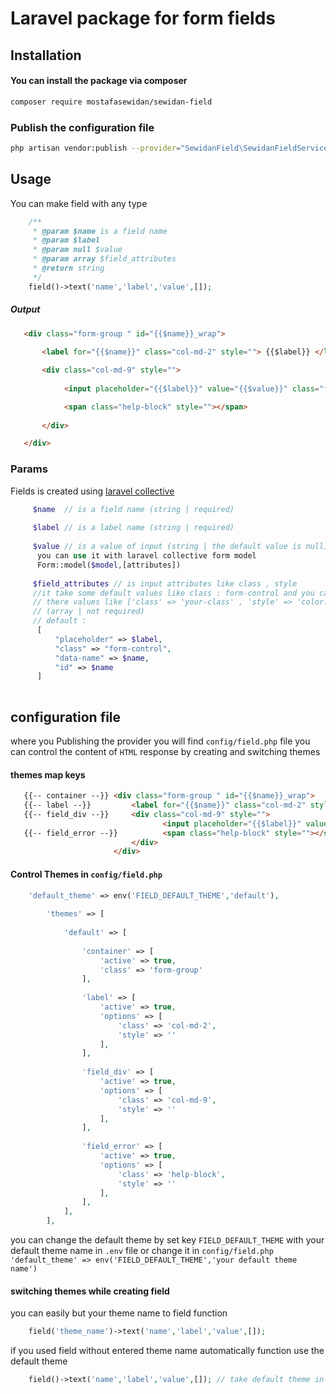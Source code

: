 # Laravel package for form fields

## Installation


#### You can install the package via composer

```bash
composer require mostafasewidan/sewidan-field
```

### Publish the configuration file

```bash
php artisan vendor:publish --provider="SewidanField\SewidanFieldServiceProvider"
```

## Usage

You can make field with any type 
```php
    /**
     * @param $name is a field name 
     * @param $label 
     * @param null $value
     * @param array $field_attributes
     * @return string
     */
    field()->text('name','label','value',[]);
```


##### Output

```html
   <div class="form-group " id="{{$name}}_wrap">
           
       <label for="{{$name}}" class="col-md-2" style=""> {{$label}} </label>

       <div class="col-md-9" style="">
   
            <input placeholder="{{$label}}" value="{{$value}}" class="form-control" data-name="{{$name}}" id="{{$name}}" name="{{$name}}" type="text">

            <span class="help-block" style=""></span>
       
       </div>

   </div>
```

### Params

Fields is created using [laravel collective](https://laravelcollective.com)
```php
     $name  // is a field name (string | required)
     
     $label // is a label name (string | required)
     
     $value // is a value of input (string | the default value is null)
      you can use it with laravel collective form model 
      Form::model($model,[attributes])
     
     $field_attributes // is input attributes like class , style 
     //it take some default values like class : form-control and you can override
     // there values like ['class' => 'your-class' , 'style' => 'color:red']
     // (array | not required)
     // default : 
      [
          "placeholder" => $label,
          "class" => "form-control",
          "data-name" => $name,
          "id" => $name
      ]
     
```
## configuration file

 where you Publishing the provider you will find `config/field.php` file 
 you can control the content of `HTML` response by creating and switching themes 
 
 #### themes map keys
 ```html
    {{-- container --}} <div class="form-group " id="{{$name}}_wrap">
    {{-- label --}}         <label for="{{$name}}" class="col-md-2" style=""> {{$label}} </label>
    {{-- field_div --}}     <div class="col-md-9" style="">   
                                   <input placeholder="{{$label}}" value="{{$value}}" class="form-control" data-name="{{$name}}" id="{{$name}}" name="{{$name}}" type="text">
    {{-- field_error --}}          <span class="help-block" style=""></span>
                            </div>
                        </div>
 ```
 #### Control Themes in `config/field.php`
 ```php
     'default_theme' => env('FIELD_DEFAULT_THEME','default'),
     
         'themes' => [
     
             'default' => [
     
                 'container' => [
                     'active' => true,
                     'class' => 'form-group'
                 ],
     
                 'label' => [
                     'active' => true,
                     'options' => [
                         'class' => 'col-md-2',
                         'style' => ''
                     ],
                 ],
     
                 'field_div' => [
                     'active' => true,
                     'options' => [
                         'class' => 'col-md-9',
                         'style' => ''
                     ],
                 ],
     
                 'field_error' => [
                     'active' => true,
                     'options' => [
                         'class' => 'help-block',
                         'style' => ''
                     ],
                 ],
             ],
         ],
 ```
 
 you can change the default theme by set key `FIELD_DEFAULT_THEME` with your default theme name in
 `.env` file or change it in `config/field.php` `'default_theme' => env('FIELD_DEFAULT_THEME','your default theme name')`
 
 #### switching themes while creating field 
 
 you can easily but your theme name to field function
 
```php
    field('theme_name')->text('name','label','value',[]);
```

if you used field without entered theme name automatically function use the default theme
 
```php
    field()->text('name','label','value',[]); // take default theme in config file
```